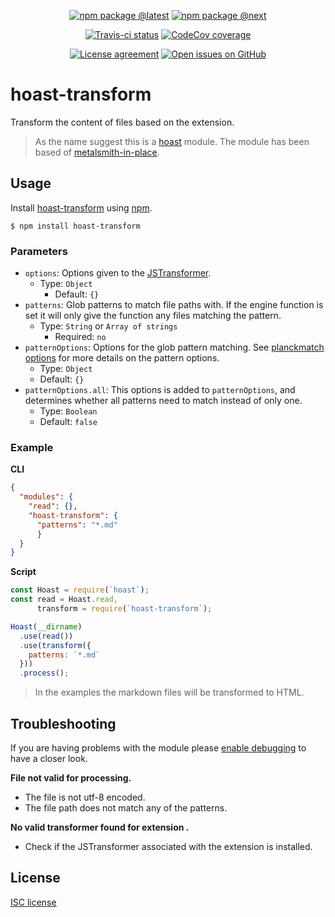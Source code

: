 <div align="center">
  
  [![npm package @latest](https://img.shields.io/npm/v/hoast-transform.svg?label=npm@latest&style=flat-square&maxAge=3600)](https://npmjs.com/package/hoast-transform)
  [![npm package @next](https://img.shields.io/npm/v/hoast-transform/next.svg?label=npm@next&style=flat-square&maxAge=3600)](https://npmjs.com/package/hoast-transform/v/next)
  
  [![Travis-ci status](https://img.shields.io/travis-ci/hoast/hoast-transform.svg?branch=master&label=test%20status&style=flat-square&maxAge=3600)](https://travis-ci.org/hoast/hoast-transform)
  [![CodeCov coverage](https://img.shields.io/codecov/c/github/hoast/hoast-transform/master.svg?label=test%20coverage&style=flat-square&maxAge=3600)](https://codecov.io/gh/hoast/hoast-transform)
  
  [![License agreement](https://img.shields.io/github/license/hoast/hoast-transform.svg?style=flat-square&maxAge=86400)](https://github.com/hoast/hoast-transform/blob/master/LICENSE)
  [![Open issues on GitHub](https://img.shields.io/github/issues/hoast/hoast-transform.svg?style=flat-square&maxAge=86400)](https://github.com/hoast/hoast-transform/issues)
  
</div>

# hoast-transform

Transform the content of files based on the extension.

> As the name suggest this is a [hoast](https://github.com/hoast/hoast#readme) module. The module has been based of [metalsmith-in-place](https://github.com/metalsmith/metalsmith-in-place#readme).

## Usage

Install [hoast-transform](https://npmjs.com/package/hoast-transform) using [npm](https://npmjs.com).

```
$ npm install hoast-transform
```

### Parameters

* `options`: Options given to the [JSTransformer](https://github.com/jstransformers/jstransformer#readme).
  * Type: `Object`
	* Default: `{}`
* `patterns`: Glob patterns to match file paths with. If the engine function is set it will only give the function any files matching the pattern.
  * Type: `String` or `Array of strings`
	* Required: `no`
* `patternOptions`: Options for the glob pattern matching. See [planckmatch options](https://github.com/redkenrok/node-planckmatch#options) for more details on the pattern options.
  * Type: `Object`
  * Default: `{}`
* `patternOptions.all`: This options is added to `patternOptions`, and determines whether all patterns need to match instead of only one.
  * Type: `Boolean`
  * Default: `false`

### Example

**CLI**

```json
{
  "modules": {
    "read": {},
    "hoast-transform": {
      "patterns": "*.md"
 	  }
  }
}
```

**Script**

```javascript
const Hoast = require(`hoast`);
const read = Hoast.read,
      transform = require(`hoast-transform`);

Hoast(__dirname)
  .use(read())
  .use(transform({
    patterns: `*.md`
  }))
  .process();
```

> In the examples the markdown files will be transformed to HTML.

## Troubleshooting

If you are having problems with the module please [enable debugging](https://github.com/hoast/hoast#debugging) to have a closer look.

**File not valid for processing.**
* The file is not utf-8 encoded.
* The file path does not match any of the patterns.

**No valid transformer found for extension <extension>.**
* Check if the JSTransformer associated with the extension is installed.

## License

[ISC license](https://github.com/hoast/hoast-transform/blob/master/LICENSE)
